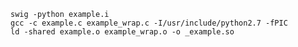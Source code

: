     swig -python example.i
    gcc -c example.c example_wrap.c -I/usr/include/python2.7 -fPIC
    ld -shared example.o example_wrap.o -o _example.so